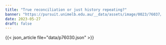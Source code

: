 ```yaml
---
title: "True reconciliation or just history repeating?"
banner: "https://pursuit.unimelb.edu.au/__data/assets/image/0023/76037/True-reconciliation-or-just-history-repeating_636fa9e7-8da6-4c83-a27a-685c7f7efc6d.jpg"
date: 2023-05-27
draft: false
---
```


{{< json_article file="data/p76030.json" >}}
